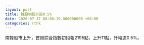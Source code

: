 ```yaml
---
layout: post
title: 韓股初段升逾0.5%
date: 2020-07-17 08:08:19.000000000 +08:00
categories: rthk
---
```


南韓股市上升，首爾綜合指數初段報2195點，上升11點，升幅逾0.5%。
